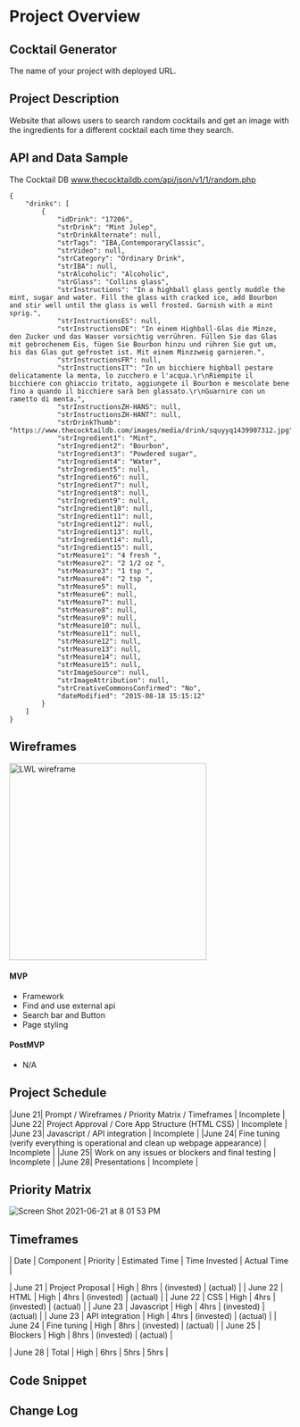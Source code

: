 # Project Overview

## Cocktail Generator

The name of your project with deployed URL.

## Project Description

Website that allows users to search random cocktails and get an image with the ingredients for a different cocktail each time they search. 

## API and Data Sample

The Cocktail DB
www.thecocktaildb.com/api/json/v1/1/random.php

```
{
    "drinks": [
        {
            "idDrink": "17206",
            "strDrink": "Mint Julep",
            "strDrinkAlternate": null,
            "strTags": "IBA,ContemporaryClassic",
            "strVideo": null,
            "strCategory": "Ordinary Drink",
            "strIBA": null,
            "strAlcoholic": "Alcoholic",
            "strGlass": "Collins glass",
            "strInstructions": "In a highball glass gently muddle the mint, sugar and water. Fill the glass with cracked ice, add Bourbon and stir well until the glass is well frosted. Garnish with a mint sprig.",
            "strInstructionsES": null,
            "strInstructionsDE": "In einem Highball-Glas die Minze, den Zucker und das Wasser vorsichtig verrühren. Füllen Sie das Glas mit gebrochenem Eis, fügen Sie Bourbon hinzu und rühren Sie gut um, bis das Glas gut gefrostet ist. Mit einem Minzzweig garnieren.",
            "strInstructionsFR": null,
            "strInstructionsIT": "In un bicchiere highball pestare delicatamente la menta, lo zucchero e l'acqua.\r\nRiempite il bicchiere con ghiaccio tritato, aggiungete il Bourbon e mescolate bene fino a quando il bicchiere sarà ben glassato.\r\nGuarnire con un rametto di menta.",
            "strInstructionsZH-HANS": null,
            "strInstructionsZH-HANT": null,
            "strDrinkThumb": "https://www.thecocktaildb.com/images/media/drink/squyyq1439907312.jpg",
            "strIngredient1": "Mint",
            "strIngredient2": "Bourbon",
            "strIngredient3": "Powdered sugar",
            "strIngredient4": "Water",
            "strIngredient5": null,
            "strIngredient6": null,
            "strIngredient7": null,
            "strIngredient8": null,
            "strIngredient9": null,
            "strIngredient10": null,
            "strIngredient11": null,
            "strIngredient12": null,
            "strIngredient13": null,
            "strIngredient14": null,
            "strIngredient15": null,
            "strMeasure1": "4 fresh ",
            "strMeasure2": "2 1/2 oz ",
            "strMeasure3": "1 tsp ",
            "strMeasure4": "2 tsp ",
            "strMeasure5": null,
            "strMeasure6": null,
            "strMeasure7": null,
            "strMeasure8": null,
            "strMeasure9": null,
            "strMeasure10": null,
            "strMeasure11": null,
            "strMeasure12": null,
            "strMeasure13": null,
            "strMeasure14": null,
            "strMeasure15": null,
            "strImageSource": null,
            "strImageAttribution": null,
            "strCreativeCommonsConfirmed": "No",
            "dateModified": "2015-08-18 15:15:12"
        }
    ]
}
```

## Wireframes

<img width="353" alt="LWL wireframe" src="https://user-images.githubusercontent.com/82413689/122941528-77233e00-d343-11eb-87b1-beb92c54b672.png">

#### MVP 

- Framework 
- Find and use external api 
- Search bar and Button
- Page styling 

#### PostMVP  

- N/A

## Project Schedule

|June 21| Prompt / Wireframes / Priority Matrix / Timeframes                              | Incomplete |
|June 22| Project Approval / Core App Structure (HTML CSS)                                | Incomplete |
|June 23| Javascript / API integration                                                    | Incomplete |
|June 24| Fine tuning (verify everything is operational and clean up webpage appearance)  | Incomplete |
|June 25| Work on any issues or blockers and final testing                                | Incomplete |
|June 28| Presentations                                                                   | Incomplete |

## Priority Matrix

![Screen Shot 2021-06-21 at 8 01 53 PM](https://user-images.githubusercontent.com/82413689/122937429-fa429500-d33f-11eb-98af-c30614425f6a.png)

## Timeframes

|   Date    |    Component     | Priority | Estimated Time | Time Invested | Actual Time |

|  June 21  | Project Proposal |   High   |      8hrs      |   (invested)  |   (actual)  |
|  June 22  | HTML             |   High   |      4hrs      |   (invested)  |   (actual)  |
|  June 22  | CSS              |   High   |      4hrs      |   (invested)  |   (actual)  |
|  June 23  | Javascript       |   High   |      4hrs      |   (invested)  |   (actual)  |
|  June 23  | API integration  |   High   |      4hrs      |   (invested)  |   (actual)  |
|  June 24  | Fine tuning      |   High   |      8hrs      |   (invested)  |   (actual)  |
|  June 25  | Blockers         |   High   |      8hrs      |   (invested)  |   (actual)  |

|  June 28  |     Total        |   High   |      6hrs      |      5hrs     |     5hrs    |



## Code Snippet



## Change Log







